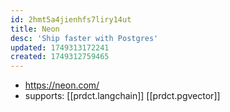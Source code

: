 ```yaml
---
id: 2hmt5a4jienhfs7liry14ut
title: Neon
desc: 'Ship faster with Postgres'
updated: 1749313172241
created: 1749312759465
---
```


- https://neon.com/
- supports: [[prdct.langchain]] [[prdct.pgvector]]
